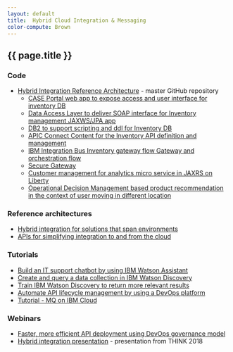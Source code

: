 ```yaml
---
layout: default
title:  Hybrid Cloud Integration & Messaging
color-compute: Brown
---
```


## {{ page.title }}

### Code

- [Hybrid Integration Reference Architecture](https://github.com/ibm-cloud-architecture/refarch-integration) - master GitHub repository
  - [CASE Portal web app to expose access and user interface for inventory DB](https://github.com/ibm-cloud-architecture/refarch-caseinc-app)
  - [Data Access Layer to deliver SOAP interface for Inventory management JAXWS/JPA app](https://github.com/ibm-cloud-architecture/refarch-integration-inventory-dal)
  - [DB2 to support scripting and ddl for Inventory DB](https://github.com/ibm-cloud-architecture/refarch-integration-inventory-db2)
  - [APIC Connect Content for the Inventory API definition and management](https://github.com/ibm-cloud-architecture/refarch-integration-api)
  - [IBM Integration Bus Inventory gateway flow Gateway and orchestration flow](https://github.com/ibm-cloud-architecture/refarch-integration-esb)
  - [Secure Gateway](https://github.com/ibm-cloud-architecture/refarch-integration-utilities) 
  - [Customer management for analytics micro service in JAXRS on Liberty](https://github.com/ibm-cloud-architecture/refarch-integration-services)
  - [Operational Decision Management based product recommendation in the context of user moving in different location](https://github.com/ibm-cloud-architecture/refarch-cognitive-prod-recommendations)


### Reference architectures

- [Hybrid integration for solutions that span environments](https://www.ibm.com/cloud/garage/architectures/hybridIntegration)
- [APIs for simplifying integration to and from the cloud](https://www.ibm.com/cloud/garage/architectures/apiArchitecture)


### Tutorials

- [Build an IT support chatbot by using IBM Watson Assistant](https://www.ibm.com/cloud/garage/tutorials/watson_conversation_support)
- [Create and query a data collection in IBM Watson Discovery](https://www.ibm.com/cloud/garage/tutorials/cognitive_discovery/)
- [Train IBM Watson Discovery to return more relevant results](https://www.ibm.com/cloud/garage/tutorials/cognitive-discovery-advanced)
- [Automate API lifecycle management by using a DevOps platform](https://www.ibm.com/cloud/garage/tutorials/manage-api-lifecycle)
- [Tutorial - MQ on IBM Cloud](https://www.ibm.com/cloud/garage/tutorials/ibm-mq-on-cloud/tutorial-mq-on-ibm-cloud)


### Webinars

- [Faster, more efficient API deployment using DevOps governance model](https://www.ibm.com/cloud/garage/videos/efficient-api-deployment-with-devops-governance)
- [Hybrid integration presentation](https://github.com/ibm-cloud-architecture/refarch-integration/blob/master/7976_Hybrid.pdf) - presentation from THINK 2018
